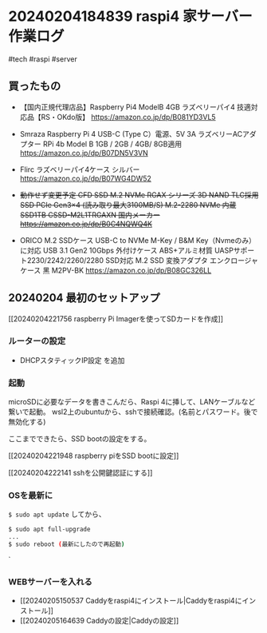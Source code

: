 # 20240204184839 raspi4 家サーバー 作業ログ
#tech #raspi  #server


## 買ったもの
- 【国内正規代理店品】Raspberry Pi4 ModelB 4GB ラズベリーパイ4 技適対応品【RS・OKdo版】 https://amazon.co.jp/dp/B081YD3VL5
- Smraza Raspberry Pi 4 USB-C (Type C）電源、5V 3A ラズベリーACアダプター RPi 4b Model B 1GB / 2GB / 4GB/ 8GB適用 https://amazon.co.jp/dp/B07DN5V3VN
- Flirc ラズベリーパイ4ケース シルバー https://amazon.co.jp/dp/B07WG4DW52

- ~~動作せず変更予定 CFD SSD M.2 NVMe RGAX シリーズ 3D NAND TLC採用 SSD PCIe Gen3×4 (読み取り最大3100MB/S) M.2-2280 NVMe 内蔵SSD1TB CSSD-M2L1TRGAXN 国内メーカー https://amazon.co.jp/dp/B0C4NQWQ4K~~
- ORICO M.2 SSDケース USB-C to NVMe M-Key / B&M Key（Nvmeのみ）に対応 USB 3.1 Gen2 10Gbps 外付けケース ABS+アルミ材質 UASPサポート2230/2242/2260/2280 SSD対応 M.2 SSD 変換アダプタ エンクロージャ ケース 黑 M2PV-BK https://amazon.co.jp/dp/B08GC326LL



## 20240204 最初のセットアップ

[[20240204221756 raspberry Pi Imagerを使ってSDカードを作成]]

### ルーターの設定
- DHCPスタティックIP設定 を追加

### 起動
microSDに必要なデータを書きこんだら、Raspi 4に挿して、LANケーブルなど繋いで起動。
wsl2上のubuntuから、sshで接続確認。(名前とパスワード。後で無効化する)

ここまでできたら、SSD bootの設定をする。

[[20240204221948 raspberry piをSSD bootに設定]]

[[20240204222141 sshを公開鍵認証にする]]



### OSを最新に

`$ sudo apt update`
してから、
```sh
$ sudo apt full-upgrade
...
$ sudo reboot (最新にしたので再起動)
```
`
### WEBサーバーを入れる
- [[20240205150537 Caddyをraspi4にインストール|Caddyをraspi4にインストール]]
- [[20240205164639 Caddyの設定|Caddyの設定]]
